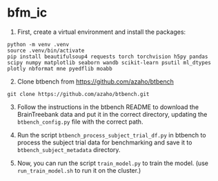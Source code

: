 # bfm_ic

1. First, create a virtual environment and install the packages:
```
python -m venv .venv
source .venv/bin/activate
pip install beautifulsoup4 requests torch torchvision h5py pandas scipy numpy matplotlib seaborn wandb scikit-learn psutil ml_dtypes plotly nbformat mne pyedflib moabb
```

2. Clone btbench from https://github.com/azaho/btbench
```
git clone https://github.com/azaho/btbench.git
```

3. Follow the instructions in the btbench README to download the BrainTreebank data and put it in the correct directory, updating the `btbench_config.py` file with the correct path.

4. Run the script `btbench_process_subject_trial_df.py` in btbench to process the subject trial data for benchmarking and save it to `btbench_subject_metadata` directory.

5. Now, you can run the script `train_model.py` to train the model. (use `run_train_model.sh` to run it on the cluster.)